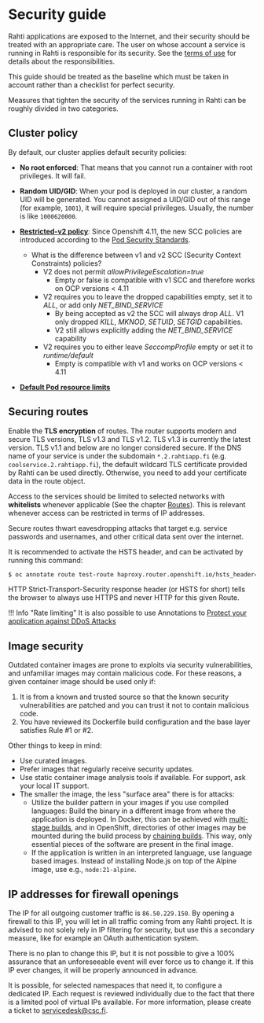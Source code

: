 # Security guide

Rahti applications are exposed to the Internet, and
their security should be treated with an appropriate care.
The user on whose account a service is running in Rahti is
responsible for its security. See the [terms of use](https://rahti.csc.fi/terms_of_use.html) for details about the
responsibilities.

This guide should be treated as the baseline which must be taken
in account rather than a checklist for perfect security.

Measures that tighten the security of the services running in Rahti can be
roughly divided in two categories.

## Cluster policy

By default, our cluster applies default security policies:

- **No root enforced**: That means that you cannot run a container with root privileges. It will fail.

- **Random UID/GID**: When your pod is deployed in our cluster, a random UID will be generated. You cannot assigned a UID/GID out of this range (for example, `1001`), it will require special privileges. Usually, the number is like `1000620000`.

- **[Restricted-v2 policy](https://connect.redhat.com/en/blog/important-openshift-changes-pod-security-standards)**: Since Openshift 4.11, the new SCC policies are introduced according to the [Pod Security Standards](https://kubernetes.io/docs/concepts/security/pod-security-standards/).
  - What is the difference between v1 and v2 SCC (Security Context Constraints) policies?
    - V2 does not permit *allowPrivilegeEscalation=true*
        - Empty or false is compatible with v1 SCC and therefore works on OCP versions < 4.11
    - V2 requires you to leave the dropped capabilities empty, set it to *ALL*, or add only *NET_BIND_SERVICE*
        - By being accepted as v2 the SCC will always drop *ALL*. V1 only dropped *KILL*, *MKNOD*, *SETUID*, *SETGID* capabilities.
        - V2 still allows explicitly adding the *NET_BIND_SERVICE* capability
    - V2 requires you to either leave *SeccompProfile* empty or set it to *runtime/default*
        - Empty is compatible with v1 and works on OCP versions < 4.11

- **[Default Pod resource limits](../rahti/usage/projects_and_quota.md#default-pod-resource-limits)**

## Securing routes

Enable the **TLS encryption** of routes. The router supports modern and secure TLS versions, TLS v1.3 and TLS v1.2. TLS v1.3 is currently the latest version. TLS v1.1 and below are no longer considered secure. If the DNS name of your service is under
the subdomain `*.2.rahtiapp.fi` (e.g. `coolservice.2.rahtiapp.fi`), the default
wildcard TLS certificate provided by Rahti can be used directly. Otherwise,
you need to add your certificate data in the route object.

Access to the services should be limited to selected networks with
**whitelists** whenever applicable (See the chapter
[Routes](concepts.md#route)). This is relevant whenever
access can be restricted in terms of IP addresses.

Secure routes thwart eavesdropping attacks that target e.g. service passwords
and usernames, and other critical data sent over the internet.

It is recommended to activate the HSTS header, and can be activated by running this command:

```sh
$ oc annotate route test-route haproxy.router.openshift.io/hsts_header='true'
```

HTTP Strict-Transport-Security response header (or HSTS for short) tells the browser to always use HTTPS and never HTTP for this given Route.

!!! Info "Rate limiting"
    It is also possible to use Annotations to [Protect your application against DDoS Attacks](../../support/faq/DDos.md)


## Image security

Outdated container images are prone to exploits via security vulnerabilities,
and unfamiliar images may contain malicious code. For these reasons, a given container
image should be used only if:

1. It is from a known and trusted source so that the known security
   vulnerabilities are patched and you can trust it not to contain malicious
   code.
2. You have reviewed its Dockerfile build configuration and the base layer
   satisfies Rule #1 or #2.

Other things to keep in mind:

* Use curated images.
* Prefer images that regularly receive security updates.
* Use static container image analysis tools if available. For support, ask your
  local IT support.
* The smaller the image, the less "surface area" there is for attacks:
  * Utilize the builder pattern in your images if you use compiled languages:
    Build the binary in a different image from where the application is
    deployed. In Docker, this can be achieved with [multi-stage
    builds](https://docs.docker.com/develop/develop-images/multistage-build/),
    and in OpenShift, directories of other images may be mounted during the build
    process by [chaining
    builds](https://cloud.redhat.com/blog/chaining-builds).
    This way, only essential pieces of the software are present in the
    final image.
  * If the application is written in an interpreted language, use language
    based images. Instead of installing Node.js on top of the Alpine image, use
    e.g., `node:21-alpine`.

## IP addresses for firewall openings

The IP for all outgoing customer traffic is `86.50.229.150`. By opening a firewall to this IP, you will let in all traffic coming from any Rahti project. It is advised to not solely rely in IP filtering for security, but use this a secondary measure, like for example an OAuth authentication system.

There is no plan to change this IP, but it is not possible to give a 100% assurance that an unforeseeable event will ever force us to change it. If this IP ever changes, it will be properly announced in advance.

It is possible, for selected namespaces that need it, to configure a dedicated IP. Each request is reviewed individually due to the fact that there is a limited pool of virtual IPs available. For more information, please create a ticket to <servicedesk@csc.fi>.
